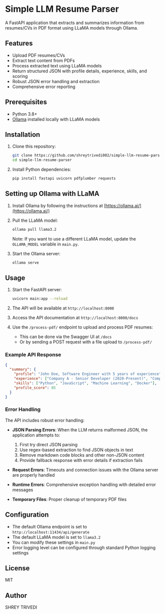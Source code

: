# Simple LLM Resume Parser

A FastAPI application that extracts and summarizes information from resumes/CVs in PDF format using LLaMA models through Ollama.

## Features

- Upload PDF resumes/CVs
- Extract text content from PDFs
- Process extracted text using LLaMA models
- Return structured JSON with profile details, experience, skills, and scoring
- Robust JSON error handling and extraction
- Comprehensive error reporting

## Prerequisites

- Python 3.8+
- [Ollama](https://ollama.ai/) installed locally with LLaMA models

## Installation

1. Clone this repository:
   ```bash
   git clone https://github.com/shreytrivedi002/simple-llm-resume-parser.git
   cd simple-llm-resume-parser
   ```

2. Install Python dependencies:
   ```bash
   pip install fastapi uvicorn pdfplumber requests
   ```

## Setting up Ollama with LLaMA

1. Install Ollama by following the instructions at [https://ollama.ai/](https://ollama.ai/)

2. Pull the LLaMA model:
   ```bash
   ollama pull llama3.2
   ```
   
   Note: If you want to use a different LLaMA model, update the `OLLAMA_MODEL` variable in `main.py`.

3. Start the Ollama server:
   ```bash
   ollama serve
   ```

## Usage

1. Start the FastAPI server:
   ```bash
   uvicorn main:app --reload
   ```

2. The API will be available at `http://localhost:8000`

3. Access the API documentation at `http://localhost:8000/docs`

4. Use the `/process-pdf/` endpoint to upload and process PDF resumes:
   - This can be done via the Swagger UI at `/docs`
   - Or by sending a POST request with a file upload to `/process-pdf/`

### Example API Response

```json
{
  "summary": {
    "profile": "John Doe, Software Engineer with 5 years of experience",
    "experience": ["Company A - Senior Developer (2020-Present)", "Company B - Junior Developer (2018-2020)"],
    "skills": ["Python", "JavaScript", "Machine Learning", "Docker"],
    "profile_score": 85
  }
}
```

### Error Handling

The API includes robust error handling:

- **JSON Parsing Errors**: When the LLM returns malformed JSON, the application attempts to:
  1. First try direct JSON parsing
  2. Use regex-based extraction to find JSON objects in text
  3. Remove markdown code blocks and other non-JSON content
  4. Provide fallback response with error details if extraction fails

- **Request Errors**: Timeouts and connection issues with the Ollama server are properly handled

- **Runtime Errors**: Comprehensive exception handling with detailed error messages

- **Temporary Files**: Proper cleanup of temporary PDF files

## Configuration

- The default Ollama endpoint is set to `http://localhost:11434/api/generate`
- The default LLaMA model is set to `llama3.2`
- You can modify these settings in `main.py`
- Error logging level can be configured through standard Python logging settings

## License

MIT

## Author

SHREY TRIVEDI 